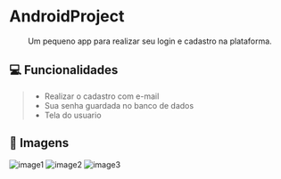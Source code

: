 # AndroidProject
<div align="center" >
Um pequeno app para realizar seu login e cadastro na plataforma.
</div>

## 💻 Funcionalidades
> * Realizar o cadastro com e-mail
> * Sua senha guardada no banco de dados
> * Tela do usuario


## 📱 Imagens
![image1](https://github.com/CristianeMT/AndroidProject/assets/117391964/fee61221-861f-4ef2-8fab-476580df6313) 
![image2](https://github.com/CristianeMT/AndroidProject/assets/117391964/c0087544-8111-4c36-befc-34abd894ab71)
![image3](https://github.com/CristianeMT/AndroidProject/assets/117391964/e33bd3dc-5459-4779-b0a1-65d755fc0e83)




